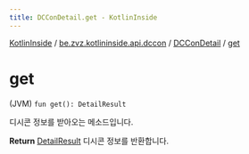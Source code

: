 ```yaml
---
title: DCConDetail.get - KotlinInside
---
```


[KotlinInside](../../index.html) / [be.zvz.kotlininside.api.dccon](../index.html) / [DCConDetail](index.html) / [get](./get.html)

# get

(JVM) `fun get(): DetailResult`

디시콘 정보를 받아오는 메소드입니다.

**Return**
[DetailResult](-detail-result/index.html) 디시콘 정보를 반환합니다.

